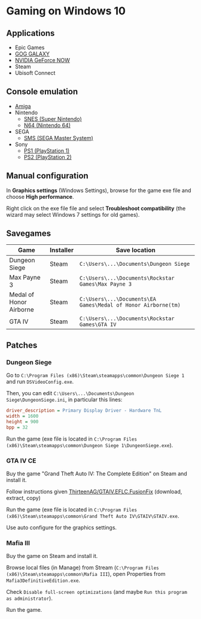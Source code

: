 # Gaming on Windows 10

## Applications

* Epic Games
* [GOG GALAXY](https://www.gogalaxy.com/)
* [NVIDIA GeForce NOW](https://www.nvidia.com/en-us/geforce-now/download/)
* Steam
* Ubisoft Connect

## Console emulation

* [Amiga](emulation/amiga.md)
* Nintendo
  * [SNES (Super Nintendo)](emulation/snes.md)
  * [N64 (Nintendo 64)](emulation/n64.md)
* SEGA
  * [SMS (SEGA Master System)](emulation/sms.md)
* Sony
  * [PS1 (PlayStation 1)](emulation/ps1.md)
  * [PS2 (PlayStation 2)](emulation/ps2.md)

## Manual configuration

In **Graphics settings** (Windows Settings), browse for the game exe file and choose **High performance**.

Right click on the exe file file and select **Troubleshoot compatibility** (the wizard may select Windows 7 settings for old games).

## Savegames

Game                    | Installer | Save location
------------------------|-----------|--------------------------------------------------------------
Dungeon Siege           | Steam     | `C:\Users\...\Documents\Dungeon Siege`
Max Payne 3             | Steam     | `C:\Users\...\Documents\Rockstar Games\Max Payne 3`
Medal of Honor Airborne | Steam     | `C:\Users\...\Documents\EA Games\Medal of Honor Airborne(tm)`
GTA IV                  | Steam     | `C:\Users\...\Documents\Rockstar Games\GTA IV`

## Patches

### Dungeon Siege

Go to `C:\Program Files (x86)\Steam\steamapps\common\Dungeon Siege 1` and run `DSVideoConfig.exe`.

Then, you can edit `C:\Users\...\Documents\Dungeon Siege\DungeonSiege.ini`, in particular this lines:

```ini
driver_description = Primary Display Driver - Hardware TnL
width = 1600
height = 900
bpp = 32
```

Run the game (exe file is located in `C:\Program Files (x86)\Steam\steamapps\common\Dungeon Siege 1\DungeonSiege.exe`).

### GTA IV CE

Buy the game "Grand Theft Auto IV: The Complete Edition" on Steam and install it.

<!--
Go to [GTA IV: CE – Project Reborn](https://steamcommunity.com/sharedfiles/filedetails/?id=3298411479).
Download the file "GTA IV_ CE – Project Reborn.7z" and unzip it.
Copy the contents to `C:\Program Files (x86)\Steam\steamapps\common\Grand Theft Auto IV\GTAIV` (will overwritte some existing files).
-->

Follow instructions given [ThirteenAG/GTAIV.EFLC.FusionFix](https://github.com/ThirteenAG/GTAIV.EFLC.FusionFix) (download, extract, copy)

Run the game (exe file is located in `C:\Program Files (x86)\Steam\steamapps\common\Grand Theft Auto IV\GTAIV\GTAIV.exe`.

Use auto configure for the graphics settings.

### Mafia III

Buy the game on Steam and install it.

Browse local files (in Manage) from Stream (`C:\Program Files (x86)\Steam\steamapps\common\Mafia III`), open Properties from `Mafia3DefinitiveEdition.exe`.

Check `Disable full-screen optimizations` (and maybe `Run this program as administrator`).

Run the game.
